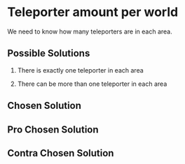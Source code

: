 # Teleporter amount per world

We need to know how many teleporters are in each area.

## Possible Solutions

1. There is exactly one teleporter in each area

2. There can be more than one teleporter in each area

## Chosen Solution

## Pro Chosen Solution

## Contra Chosen Solution
